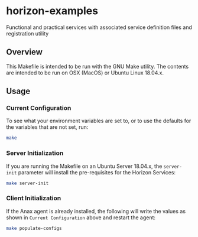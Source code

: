 # horizon-examples
Functional and practical services with associated service definition files and registration utility

## Overview

This Makefile is intended to be run with the GNU Make utility. 
The contents are intended to be run on OSX (MacOS) or Ubuntu Linux 18.04.x. 

## Usage

### Current Configuration

To see what your environment variables are set to, 
or to use the defaults for the variables that are not set, run:

``` bash
make
```

### Server Initialization

If you are running the Makefile on an Ubuntu Server 18.04.x, 
the `server-init` parameter will install the pre-requisites for the Horizon Services:

``` bash
make server-init
```

### Client Initialization

If the Anax agent is already installed, 
the following will write the values as shown in `Current Configuration` above and restart the agent:

``` bash
make populate-configs
```
